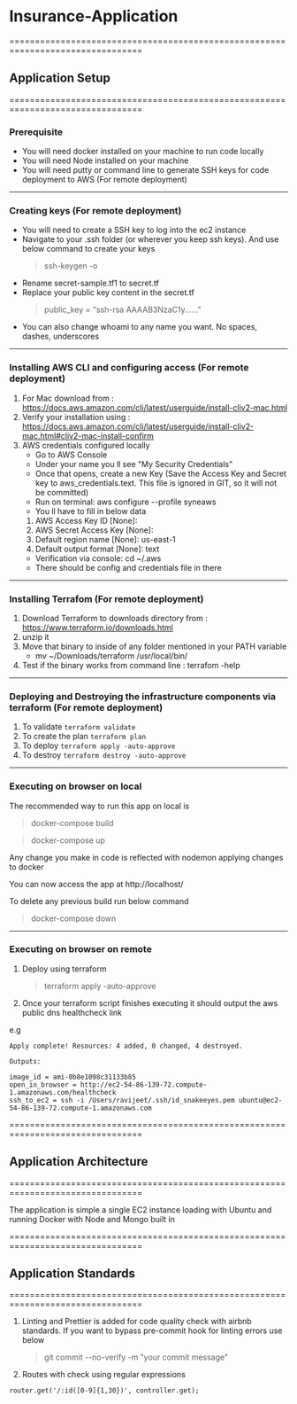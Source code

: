 # Insurance-Application

================================================================================

## Application Setup

================================================================================

### Prerequisite

- You will need docker installed on your machine to run code locally
- You will need Node installed on your machine
- You will need putty or command line to generate SSH keys for code deployment to AWS (For remote deployment)

---

### Creating keys (For remote deployment)

- You will need to create a SSH key to log into the ec2 instance
- Navigate to your .ssh folder (or wherever you keep ssh keys). And use below command to create your keys
  > ssh-keygen -o
- Rename secret-sample.tf1 to secret.tf
- Replace your public key content in the secret.tf
  > public_key = "ssh-rsa AAAAB3NzaC1y......"
- You can also change whoami to any name you want. No spaces, dashes, underscores

---

### Installing AWS CLI and configuring access (For remote deployment)

1.  For Mac download from : https://docs.aws.amazon.com/cli/latest/userguide/install-cliv2-mac.html
2.  Verify your installation using : https://docs.aws.amazon.com/cli/latest/userguide/install-cliv2-mac.html#cliv2-mac-install-confirm
3.  AWS credentials configured locally
    - Go to AWS Console
    - Under your name you ll see "My Security Credentials"
    - Once that opens, create a new Key (Save the Access Key and Secret key to aws_credentials.text. This file is ignored in GIT, so it will not be committed)
    - Run on terminal: aws configure --profile syneaws
    - You ll have to fill in below data
    1.  AWS Access Key ID [None]:
    2.  AWS Secret Access Key [None]:
    3.  Default region name [None]: us-east-1
    4.  Default output format [None]: text
    - Verification via console: cd ~/.aws
    - There should be config and credentials file in there

---

### Installing Terrafom (For remote deployment)

1. Download Terraform to downloads directory from : https://www.terraform.io/downloads.html
2. unzip it
3. Move that binary to inside of any folder mentioned in your PATH variable
   - mv ~/Downloads/terraform /usr/local/bin/
4. Test if the binary works from command line : terrafom -help

---

### Deploying and Destroying the infrastructure components via terraform (For remote deployment)

1. To validate `terraform validate`
2. To create the plan `terraform plan`
3. To deploy `terraform apply -auto-approve`
4. To destroy `terraform destroy -auto-approve`

---

### Executing on browser on local

The recommended way to run this app on local is

> docker-compose build

> docker-compose up

Any change you make in code is reflected with nodemon applying changes to docker

You can now access the app at http://localhost/

To delete any previous build run below command

> docker-compose down

---

### Executing on browser on remote

1. Deploy using terraform

   > terraform apply -auto-approve

2. Once your terraform script finishes executing it should output the aws public dns healthcheck link

e.g

```
Apply complete! Resources: 4 added, 0 changed, 4 destroyed.

Outputs:

image_id = ami-0b8e1098c31133b85
open_in_browser = http://ec2-54-86-139-72.compute-1.amazonaws.com/healthcheck
ssh_to_ec2 = ssh -i /Users/ravijeet/.ssh/id_snakeeyes.pem ubuntu@ec2-54-86-139-72.compute-1.amazonaws.com
```

================================================================================

## Application Architecture

================================================================================

The application is simple a single EC2 instance loading with Ubuntu and running Docker with Node and Mongo built in

================================================================================

## Application Standards

================================================================================

1. Linting and Prettier is added for code quality check with airbnb standards.
   If you want to bypass pre-commit hook for linting errors use below

   > git commit --no-verify -m "your commit message"

2. Routes with check using regular expressions

```
router.get('/:id([0-9]{1,30})', controller.get);
```
